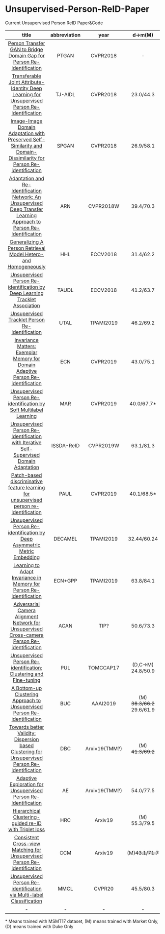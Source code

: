 # Unsupervised-Person-ReID-Paper
Current Unsupervised Person ReID Paper&amp;Code

| title | abbreviation | year | d->m(M) | m->d(D) | code |
| :------: | :------: | :------: | :------: | :------: | :------: |
| [Person Transfer GAN to Bridge Domain Gap for Person Re-Identification](http://openaccess.thecvf.com/content_cvpr_2018/papers/Wei_Person_Transfer_GAN_CVPR_2018_paper.pdf) | PTGAN | CVPR2018 | - | - | https://github.com/pkuvmc/PTGAN |
| [Transferable Joint Attribute-Identity Deep Learning for Unsupervised Person Re-Identification](http://openaccess.thecvf.com/content_cvpr_2018/papers/Wang_Transferable_Joint_Attribute-Identity_CVPR_2018_paper.pdf) | TJ-AIDL | CVPR2018 | 23.0/44.3 | 26.5/58.2 | - |
|[Image-Image Domain Adaptation with Preserved Self-Similarity and Domain-Dissimilarity for Person Re-identification](http://openaccess.thecvf.com/content_cvpr_2018/papers/Deng_Image-Image_Domain_Adaptation_CVPR_2018_paper.pdf) | SPGAN | CVPR2018 | 26.9/58.1 | 26.4/46.9 | https://github.com/Simon4Yan/Learning-via-Translation |
| [Adaptation and Re-Identification Network: An Unsupervised Deep Transfer Learning Approach to Person Re-Identification](http://openaccess.thecvf.com/content_cvpr_2018_workshops/papers/w6/Li_Adaptation_and_Re-Identification_CVPR_2018_paper.pdf) | ARN | CVPR2018W | 39.4/70.3 | 33.4/60.2 | https://github.com/yujheli/ARN |
| [Generalizing A Person Retrieval Model Hetero- and Homogeneously](http://openaccess.thecvf.com/content_ECCV_2018/papers/Zhun_Zhong_Generalizing_A_Person_ECCV_2018_paper.pdf) | HHL | ECCV2018 | 31.4/62.2 | 27.2/46.9 | https://github.com/zhunzhong07/HHL |
| [Unsupervised Person Re-identification by Deep Learning Tracklet Association](https://eccv2018.org/openaccess/content_ECCV_2018/papers/Minxian_Li_Unsupervised_Person_Re-identification_ECCV_2018_paper.pdf) | TAUDL | ECCV2018 | 41.2/63.7 | 43.5/61.7 | - |
| [Unsupervised Tracklet Person Re-Identification](https://arxiv.org/pdf/1903.00535.pdf) | UTAL | TPAMI2019 | 46.2/69.2 | 44.6/62.3 | - |
| [Invariance Matters: Exemplar Memory for Domain Adaptive Person Re-identification](https://arxiv.org/abs/1904.01990) | ECN | CVPR2019 | 43.0/75.1 | 40.4/63.3 | https://github.com/zhunzhong07/ECN
| [Unsupervised Person Re-identification by Soft Multilabel Learning](https://arxiv.org/abs/1903.06325) | MAR | CVPR2019 | 40.0/67.7* | 48.0/67.1* | https://github.com/KovenYu/MAR |
| [Unsupervised Person Re-Identification with Iterative Self-Supervised Domain Adaptation](http://openaccess.thecvf.com/content_CVPRW_2019/papers/TRMTMCT/Tang_Unsupervised_Person_Re-Identification_With_Iterative_Self-Supervised_Domain_Adaptation_CVPRW_2019_paper.pdf) | ISSDA-ReID | CVPR2019W | 63.1/81.3 | 54.1/72.8 | - |
| [Patch-based discriminative feature learning for unsupervised person re-identification](https://kovenyu.com/papers/2019_CVPR_PEDAL.pdf) | PAUL | CVPR2019 | 40.1/68.5* | 53.2/72.0* | https://github.com/QizeYang/PAUL |
| [Unsupervised Person Re-identification by Deep Asymmetric Metric Embedding](https://kovenyu.com/papers/DECAMEL_arxiv.pdf) | DECAMEL | TPAMI2019 | 32.44/60.24 | - | https://github.com/KovenYu/DECAMEL |
| [Learning to Adapt Invariance in Memory for Person Re-identification](https://arxiv.org/pdf/1908.00485.pdf) | ECN+GPP | TPAMI2019 | 63.8/84.1 | 54.4/74.0 | - |
| [Adversarial Camera Alignment Network for Unsupervised Cross-camera Person Re-identification](https://arxiv.org/pdf/1908.00862.pdf) | ACAN | TIP? | 50.6/73.3 | 46.6/65.1 | - |
| [Unsupervised Person Re-identification: Clustering and Fine-tuning](https://arxiv.org/pdf/1705.10444.pdf) | PUL | TOMCCAP17 | (D,C->M) 24.8/50.9 | (M,C->D) 21.5/36.5 | https://github.com/hehefan/Unsupervised-Person-Re-identification-Clustering-and-Fine-tuning |
| [A Bottom-up Clustering Approach to Unsupervised Person Re-identification](https://vana77.github.io/vana77.github.io/images/AAAI19.pdf) | BUC | AAAI2019 | (M) ~~38.3/66.2~~ 29.6/61.9 | (D) ~~27.5/47.4~~ 22.1/40.4 | https://github.com/vana77/Bottom-up-Clustering-Person-Re-identification |
| [Towards better Validity: Dispersion based Clustering for Unsupervised Person Re-identification](https://arxiv.org/pdf/1906.01308.pdf) | DBC | Arxiv19(TMM?) | (M) ~~41.3/69.2~~ | (D) ~~30.0/51.5~~| https://github.com/gddingcs/Dispersion-based-Clustering |
| [Adaptive Exploration for Unsupervised Person Re-Identification](https://arxiv.org/pdf/1907.04194.pdf) | AE | Arxiv19(TMM?) | 54.0/77.5 | 39.6/63.2 | https://github.com/dyh127/Adaptive-Exploration-for-Unsupervised-Person-Re-Identification |
| [Hierarchical Clustering-guided re-ID with Triplet loss](https://arxiv.org/pdf/1910.12278.pdf) | HRC | Arxiv19 | (M) 55.3/79.5 | (D) 46.8/66.0 | - |
| [Consistent Cross-view Matching for Unsupervised Person Re-identification](https://arxiv.org/pdf/1908.10486.pdf) | CCM | Arxiv19 | (M)~~43.1/71.7~~ | - | - |
| [Unsupervised Person Re-identification via Multi-label Classification](https://arxiv.org/pdf/2004.09228.pdf) | MMCL | CVPR20 | 45.5/80.3 | 40.2/65.2 | - |
| - | - | - | - | - | - |
\* Means trained with MSMT17 dataset, (M) means trained with Market Only, (D) means trained with Duke Only
